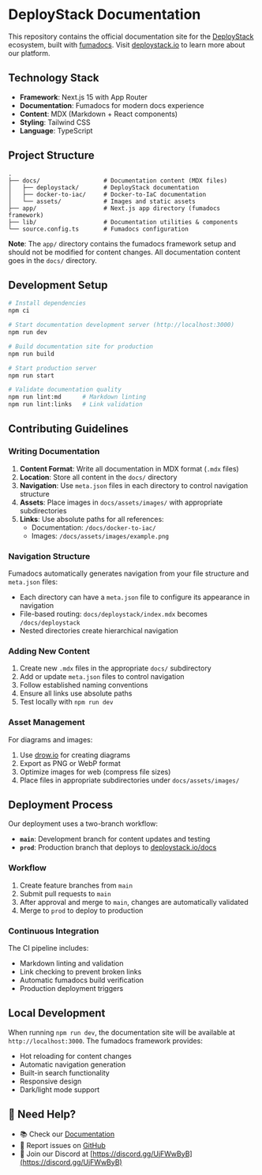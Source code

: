 # DeployStack Documentation

This repository contains the official documentation site for the [DeployStack](https://deploystack.io/docs/) ecosystem, built with [fumadocs](https://fumadocs.vercel.app/). Visit [deploystack.io](https://deploystack.io) to learn more about our platform.

## Technology Stack

- **Framework**: Next.js 15 with App Router
- **Documentation**: Fumadocs for modern docs experience
- **Content**: MDX (Markdown + React components)
- **Styling**: Tailwind CSS
- **Language**: TypeScript

## Project Structure

```text
.
├── docs/                  # Documentation content (MDX files)
│   ├── deploystack/       # DeployStack documentation
│   ├── docker-to-iac/     # Docker-to-IaC documentation
│   └── assets/            # Images and static assets
├── app/                   # Next.js app directory (fumadocs framework)
├── lib/                   # Documentation utilities & components
└── source.config.ts       # Fumadocs configuration
```

**Note**: The `app/` directory contains the fumadocs framework setup and should not be modified for content changes. All documentation content goes in the `docs/` directory.

## Development Setup

```bash
# Install dependencies
npm ci

# Start documentation development server (http://localhost:3000)
npm run dev

# Build documentation site for production
npm run build

# Start production server
npm run start

# Validate documentation quality
npm run lint:md      # Markdown linting
npm run lint:links   # Link validation
```

## Contributing Guidelines

### Writing Documentation

1. **Content Format**: Write all documentation in MDX format (`.mdx` files)
2. **Location**: Store all content in the `docs/` directory
3. **Navigation**: Use `meta.json` files in each directory to control navigation structure
4. **Assets**: Place images in `docs/assets/images/` with appropriate subdirectories
5. **Links**: Use absolute paths for all references:
   - Documentation: `/docs/docker-to-iac/`
   - Images: `/docs/assets/images/example.png`

### Navigation Structure

Fumadocs automatically generates navigation from your file structure and `meta.json` files:

- Each directory can have a `meta.json` file to configure its appearance in navigation
- File-based routing: `docs/deploystack/index.mdx` becomes `/docs/deploystack`
- Nested directories create hierarchical navigation

### Adding New Content

1. Create new `.mdx` files in the appropriate `docs/` subdirectory
2. Add or update `meta.json` files to control navigation
3. Follow established naming conventions
4. Ensure all links use absolute paths
5. Test locally with `npm run dev`

### Asset Management

For diagrams and images:

1. Use [drow.io](https://app.diagrams.net/) for creating diagrams
2. Export as PNG or WebP format
3. Optimize images for web (compress file sizes)
4. Place files in appropriate subdirectories under `docs/assets/images/`

## Deployment Process

Our deployment uses a two-branch workflow:

- **`main`**: Development branch for content updates and testing
- **`prod`**: Production branch that deploys to [deploystack.io/docs](https://deploystack.io/docs)

### Workflow

1. Create feature branches from `main`
2. Submit pull requests to `main`
3. After approval and merge to `main`, changes are automatically validated
4. Merge to `prod` to deploy to production

### Continuous Integration

The CI pipeline includes:

- Markdown linting and validation
- Link checking to prevent broken links
- Automatic fumadocs build verification
- Production deployment triggers

## Local Development

When running `npm run dev`, the documentation site will be available at `http://localhost:3000`. The fumadocs framework provides:

- Hot reloading for content changes
- Automatic navigation generation
- Built-in search functionality
- Responsive design
- Dark/light mode support

## 💬 Need Help?

- 📚 Check our [Documentation](https://deploystack.io/docs)
- 🎯 Report issues on [GitHub](https://github.com/deploystackio/documentation/issues)
- 📧 Join our Discord at [https://discord.gg/UjFWwByB](https://discord.gg/UjFWwByB)
